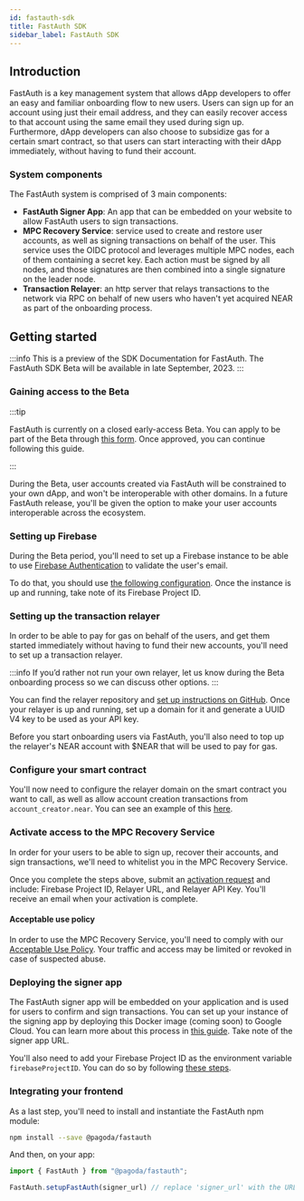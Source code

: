 ```yaml
---
id: fastauth-sdk
title: FastAuth SDK
sidebar_label: FastAuth SDK
---
```


## Introduction

FastAuth is a key management system that allows dApp developers to offer an easy and familiar onboarding flow to new users. Users can sign up for an account using just their email address, and they can easily recover access to that account using the same email they used during sign up. Furthermore, dApp developers can also choose to subsidize gas for a certain smart contract, so that users can start interacting with their dApp immediately, without having to fund their account. 

### System components

The FastAuth system is comprised of 3 main components:

- **FastAuth Signer App**: An app that can be embedded on your website to allow FastAuth users to sign transactions.
- **MPC Recovery Service**: service used to create and restore user accounts, as well as signing transactions on behalf of the user. This service uses the OIDC protocol and leverages multiple MPC nodes, each of them containing a secret key. Each action must be signed by all nodes, and those signatures are then combined into a single signature on the leader node.
- **Transaction Relayer**: an http server that relays transactions to the network via RPC on behalf of new users who haven't yet acquired NEAR as part of the onboarding process.

## Getting started

:::info 
This is a preview of the SDK Documentation for FastAuth. The FastAuth SDK Beta will be available in late September, 2023.
:::

### Gaining access to the Beta

:::tip

FastAuth is currently on a closed early-access Beta. You can apply to be part of the Beta through [this form](https://forms.gle/pyuW3fXPZwPffYju6). Once approved, you can continue following this guide.

:::

During the Beta, user accounts created via FastAuth will be constrained to your own dApp, and won't be interoperable with other domains. In a future FastAuth release, you'll be given the option to make your user accounts interoperable across the ecosystem.

### Setting up Firebase

During the Beta period, you'll need to set up a Firebase instance to be able to use [Firebase Authentication](https://firebase.google.com/docs/auth/web/email-link-auth) to validate the user's email. 

To do that, you should use [the following configuration](#coming-soon). Once the instance is up and running, take note of its Firebase Project ID.

### Setting up the transaction relayer
In order to be able to pay for gas on behalf of the users, and get them started immediately without having to fund their new accounts, you'll need to set up a transaction relayer.  

:::info 
If you’d rather not run your own relayer, let us know during the Beta onboarding process so we can discuss other options.
:::

You can find the relayer repository and [set up instructions on GitHub](#coming-soon). Once your relayer is up and running, set up a domain for it and generate a UUID V4 key to be used as your API key. 

Before you start onboarding users via FastAuth, you'll also need to top up the relayer's NEAR account with $NEAR that will be used to pay for gas.

### Configure your smart contract
You'll now need to configure the relayer domain on the smart contract you want to call, as well as allow account creation transactions from `account_creator.near`. You can see an example of this [here](#coming-soon).

### Activate access to the MPC Recovery Service

In order for your users to be able to sign up, recover their accounts, and sign transactions, we'll need to whitelist you in the MPC Recovery Service.

Once you complete the steps above, submit an [activation request](#coming-soon) and include: Firebase Project ID, Relayer URL, and Relayer API Key. You'll receive an email when your activation is complete.

#### Acceptable use policy

In order to use the MPC Recovery Service, you'll need to comply with our [Acceptable Use Policy](#coming-soon). Your traffic and access may be limited or revoked in case of suspected abuse. 

### Deploying the signer app

The FastAuth signer app will be embedded on your application and is used for users to confirm and sign transactions. You can set up your instance of the signing app by deploying this Docker image (coming soon) to Google Cloud. You can learn more about this process in [this guide](https://cloud.google.com/run/docs/quickstarts/deploy-container). Take note of the signer app URL.

You'll also need to add your Firebase Project ID as the environment variable `firebaseProjectID`. You can do so by following [these steps](https://cloud.google.com/run/docs/configuring/services/environment-variables).

### Integrating your frontend

As a last step, you'll need to install and instantiate the FastAuth npm module:

```bash
npm install --save @pagoda/fastauth
```

And then, on your app:

```js
import { FastAuth } from "@pagoda/fastauth";

FastAuth.setupFastAuth(signer_url) // replace 'signer_url' with the URL of your signer app instance
```
